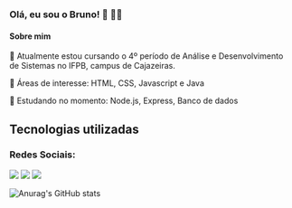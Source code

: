 ### Olá, eu sou o Bruno! 👋 👨‍🎓

#### Sobre mim


📌 Atualmente estou cursando o 4º período de Análise e Desenvolvimento de Sistemas no IFPB, campus de Cajazeiras.

📌 Áreas de interesse: HTML, CSS, Javascript e Java

📌 Estudando no momento: Node.js, Express, Banco de dados

## Tecnologias utilizadas
          
          
           
### Redes Sociais:

<div>
  <a href="https://instagram.com/brunovasconcelosz" target="_blank"><img src="https://img.shields.io/badge/-Instagram-%23E4405F?style=for-the-badge&logo=instagram&logoColor=white" target="_blank"></a>
  <a href="https://www.linkedin.com/in/bruno-vasconcelos-974a601b8/" target="_blank"><img src="https://img.shields.io/badge/-LinkedIn-%230077B5?style=for-the-badge&logo=linkedin&logoColor=white" target="_blank"></a> 
   <a href = "mailto:bvasconcelos710@gmail.com"><img src="https://img.shields.io/badge/-Gmail-%23333?style=for-the-badge&logo=gmail&logoColor=white" target="_blank"></a>
</div>

![Anurag's GitHub stats](https://github-readme-stats.vercel.app/api?username=bvasconcelos710&show_icons=true&theme=radical)
